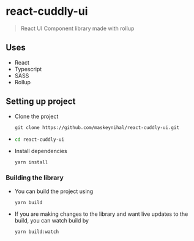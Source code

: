 # react-cuddly-ui

> React UI Component library made with rollup

## Uses

- React
- Typescript
- SASS
- Rollup

## Setting up project

- Clone the project
  ```
  git clone https://github.com/maskeynihal/react-cuddly-ui.git
  ```
- ```bash
  cd react-cuddly-ui
  ```
- Install dependencies
  ```
  yarn install
  ```

### Building the library

- You can build the project using
  ```
  yarn build
  ```
- If you are making changes to the library and want live updates to the build, you can watch build by
  ```
  yarn build:watch
  ```
